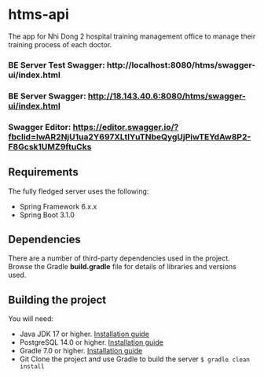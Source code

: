 # htms-api
 
The app for Nhi Dong 2 hospital training management office to manage their training process of each doctor.

### BE Server Test Swagger: http://localhost:8080/htms/swagger-ui/index.html
### BE Server Swagger: http://18.143.40.6:8080/htms/swagger-ui/index.html
### Swagger Editor: https://editor.swagger.io/?fbclid=IwAR2NjU1ua2Y697XLtlYuTNbeQygUjPiwTEYdAw8P2-F8Gcsk1UMZ9ftuCks

## Requirements

The fully fledged server uses the following:

- Spring Framework 6.x.x
- Spring Boot 3.1.0

## Dependencies

There are a number of third-party dependencies used in the project. Browse the Gradle **build.gradle** file for details of
libraries and versions used.

## Building the project

You will need:

- Java JDK 17 or higher. [Installation guide](https://docs.oracle.com/en/java/javase/17/install/index.html)
- PostgreSQL 14.0 or higher. [Installation guide](https://www.postgresql.org/docs/14/index.html)
- Gradle 7.0 or higher. [Installation guide](https://gradle.org/install/)
- Git
  Clone the project and use Gradle to build the server
  `$ gradle clean install`
